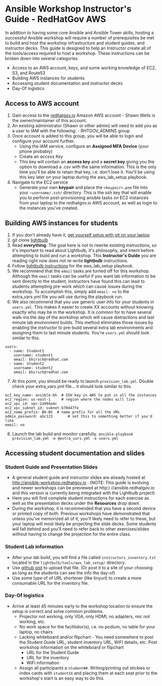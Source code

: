Ansible Workshop Instructor's Guide - RedHatGov AWS
=========================================

In addition to having some core Ansible and Ansible Tower skills, hosting a successful Ansible workshop will require a number of prerequisites be met to build and host the workshop infrastructure and student guides, and instructor decks. This guide is designed to help an Instructor create all of the tools/access required to host a workshop.  These instructions can be broken down into several categories.

* Access to an AWS account, keys, and some working knowledge of EC2, S3, and Route53
* Building AWS instances for students
* Accessing student documentation and instructor decks
* Day-Of logistics

## Access to  AWS account

1. Gain access to the [redhatgov.io](https://us-east-1.signin.aws.amazon.com) Amazon AWS account -  Shawn Wells is the owner/maintainer of this account.
2. An existing administrator (Shawn or other admin) will need to add you as a user to IAM with the following:
        - RHTGOV_ADMINS group
3. Once account is added to this group, you will be able to login and configure your account further.
   - Using the IAM service, configure an __Assigned MFA Device__ (your phone probably)
   - Create an _access Key_
   - This key will contain an __access key__ and a __secret key__ giving you the option to download a .csv with the same information.  This is the only time you'll be able to retain that key, i.e. don't lose it.  You'll be using this key later on your laptop during the aws_lab_setup playbook.
4. Navigate to the EC2 service
   - Generate your own __keypair__ and place the `<keypair>.pem` file into your `~username/.ssh/` directory .This is the ssh key that will enable you to perform post-provisioning ansible tasks on EC2 instances from your laptop to the redhatgov.io AWS account, as well as login to the instances you've created.

## Building AWS instances for students

1. If you don't already have it, [get yourself setup with git on your laptop](https://git-scm.com/book/en/v2/Getting-Started-Installing-Git)
2. git clone [lightbulb](https://github.com/ansible/lightbulb)
3. Read __everything__.  The goal here is not to rewrite existing instructions, so it's important to read about Lightbulb, it's philosophy, and intent before attempting to build and run a workshop.  This __Instructor's Guide__ you are reading right now does not re-write __lightbulb__ instructions.
4. Follow [lightbulb instructions](https://github.com/ansible/lightbulb/tree/master/tools/aws_lab_setup) for the aws_lab_setup playbook.
5. We recommend that the `email` tasks are turned off for this workshop.  Although the `email` tasks can be useful if you want lab information to be sent directly to the student, instructors have found this can lead to students attempting pre-work which can cause issues during the workshop.  To accomplish this, simply add `email: no` to the extra_vars.yml file you will use during the playbook run.
6. We also recommend that you use generic user info for your students in `users.yml`.  This makes it easier to create XX accounts without knowing exactly who may be in the workshop.  It is common for to have several walk-ins the day of the workshop which will cause distractions and last minute lab environment builds.  This method eliminates those issues by enabling the instructor to pre-build several extra lab environments and assigning them to last minute students.  You're `users.yml` should look similar to this.
```
users:
  - name: Student1
    username: student1
    email: bhirsch@redhat.com
  - name: Student2
    username: student2
    email: bhirsch@redhat.com
```
7. At this point, you should be ready to launch `provision_lab.yml`.  Double check your extra_vars.yml file... it should look similar to this.
```
ec2_key_name: ansible-bh  # SSH key in AWS to put in all the instances
ec2_region: us-east-1     # region where the nodes will live
ec2_vpc_id: vpc-2a994a4c
ec2_vpc_subnet_id: subnet-b70447fe
ec2_name_prefix: BH-WS  # name prefix for all the VMs
admin_password: abc123       # set this to something better if you'd like
email: no
```
8. Launch the lab build and monitor carefully.
`ansible-playbook provision_lab.yml -e @extra_vars.yml -e users.yml`

## Accessing student documentation and slides

### Student Guide and Presentation Slides
* A general student guide and instructor slides are already hosted at http://ansible-workshop.redhatgov.io . (NOTE:  This guide is evolving and newer workshops can be previewed at http:) //ansible.redhatgov.io and this version is currently being integrated with the Lightbulb project)
* Here you will find complete student instructions for each exercise as well as the presentation decks under the __Resources__ drop down.
* During the workshop, it is recommended that you have a second device or printed copy of both.  Previous workshops have demonstrated that unless you've memorized all of it, you'll likely need to refer to these, but your laptop will most likely be projecting the slide decks.  Some students will fall behind and you'll need to refer back to other exercises/slides without having to change the projection for the entire class.

### Student Lab information
* After your lab build, you will find a file called `instructors_inventory.txt` located in the `lightbulb/tools/aws_lab_setup/` directory.  
* Use [github gist](https://gist.github.com/) to upload that file. (Or post it to a site of your choosing as long as the students can see the info the day-of)
* Use some type of of URL shortener (like tinyurl) to create a more consumable URL for the inventory file.

### Day-Of logistics
* Arrive at least 45 minutes early to the workshop location to ensure the setup is correct and solve common problems.
  - Projector not working, only VGA, only HDMI, no adapters, mic not working, etc.
  - No work space for the facilitator(s), i.e. no podium, no table for your laptop, no chairs
  - Lacking whiteboard and/or flipchart - You need somewhere to post the Student Guide URL, student inventory URL, WiFI details, etc.
  Post workshop information on the whiteboard or flipchart
    - URL for the Student Guide
    - URL for the inventory
    - WiFi information
  * Assign all participants a `student##`.  Writing/printing out stickies or index cards with `studentXX` and placing them at each seat prior to the workshop's start is an easy way to do this.
